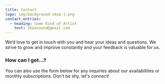 ```yaml
---
title: Contact
logo: img/background-skoa-1.png
contact_entries:
  - heading: Some Kind of Artist
    text: skoasound@gmail.com
---
```

We’d love to get in touch with you and hear your ideas and
questions. We strive to grow and improve constantly and your feedback
is valuable for us.

<h3 class="f4 b lh-title mb2">How can I get…?</h3>

You can also use the form below for any inquiries about our 
availabilities or monthly subscriptions. Don’t be shy, let's connect!